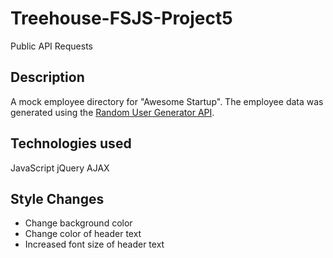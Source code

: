 # Treehouse-FSJS-Project5
Public API Requests

## Description
A mock employee directory for "Awesome Startup". The employee data was generated using the [Random User Generator API](https://randomuser.me/).

## Technologies used
JavaScript
jQuery
AJAX

## Style Changes
- Change background color
- Change color of header text
- Increased font size of header text
